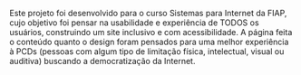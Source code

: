 Este projeto foi desenvolvido para o curso Sistemas para Internet da FIAP, cujo objetivo foi pensar na usabilidade e experiência de TODOS os usuários, construindo um site inclusivo e com acessibilidade.
A página feita o conteúdo quanto o design foram pensados para uma melhor experiência à PCDs (pessoas com algum tipo de limitação física, intelectual, visual ou auditiva) buscando a democratização da Internet.